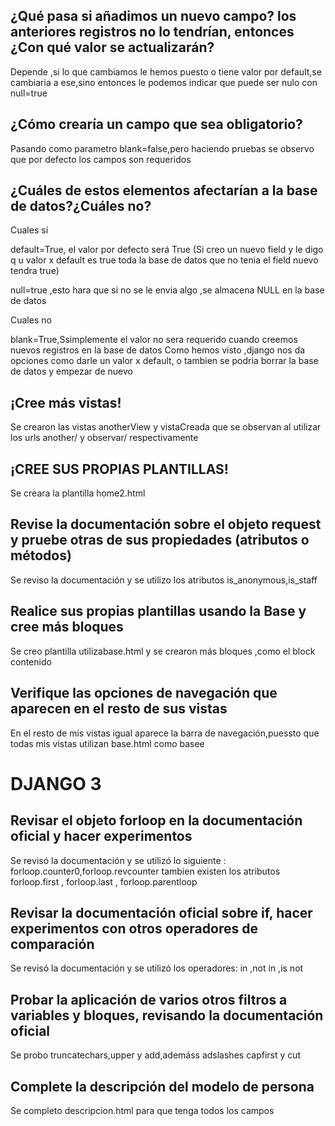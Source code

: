 ## ¿Qué pasa si añadimos un nuevo campo?  los anteriores registros no lo tendrían, entonces ¿Con qué valor se actualizarán?
Depende ,si lo que cambiamos le hemos puesto o tiene  valor por default,se cambiaria a ese,sino entonces le podemos indicar que puede ser nulo con null=true  

## ¿Cómo crearía un campo que sea obligatorio?  

Pasando como parametro blank=false,pero haciendo pruebas se observo que por defecto los campos son requeridos
## ¿Cuáles de estos elementos afectarían  a la base de datos?¿Cuáles no?  

Cuales sí  

default=True, el valor por defecto será True (Si creo un nuevo field y le digo q u valor x default es true toda la base de datos que no tenia el field nuevo tendra true)  

null=true ,esto hara que si no se le envia algo ,se almacena NULL en la base de datos  

Cuales no  

blank=True,Ssimplemente el valor no sera requerido cuando creemos nuevos registros en la base de datos
Como hemos visto ,django nos da opciones como darle un valor x default, o tambien se podria borrar la base de datos y empezar de nuevo  
## ¡Cree más vistas!  

Se crearon las vistas anotherView y vistaCreada que se observan al utilizar los urls another/ y observar/ respectivamente  

## ¡CREE SUS PROPIAS PLANTILLAS!  
Se creara la plantilla home2.html  

## Revise la documentación sobre el objeto request y pruebe otras de sus propiedades (atributos o métodos)  
Se reviso la documentación y se utilizo los atributos is_anonymous,is_staff  
## Realice sus propias plantillas usando la Base y cree más bloques  
Se creo plantilla utilizabase.html y se crearon más bloques ,como el block contenido  
## Verifique las opciones de navegación que aparecen en el resto de sus vistas  
En el resto de mis vistas igual aparece la barra de navegación,puessto que todas mis vistas utilizan base.html como basee  
# DJANGO 3  
## Revisar el objeto forloop en la documentación oficial y hacer experimentos  
Se revisó la documentación y se utilizó lo siguiente : forloop.counter0,forloop.revcounter tambien existen los atributos forloop.first , forloop.last , forloop.parentloop  
## Revisar la documentación oficial sobre if, hacer experimentos con otros operadores de comparación
Se revisó la documentación y se utilizó los operadores: in ,not in ,is not  
## Probar la aplicación de varios otros filtros a variables y  bloques, revisando la documentación oficial  
Se probo truncatechars,upper y add,ademáss adslashes capfirst y cut  
## Complete la descripción del modelo de persona  
Se completo descripcion.html para que tenga todos los campos






